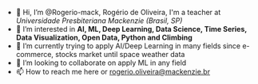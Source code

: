 - 👋 Hi, I’m @Rogerio-mack, Rogério de Oliveira, I'm a teacher at *Universidade Presbiteriana Mackenzie (Brasil, SP)*  
- 👀 I’m interested in **AI, ML, Deep Learning, Data Science, Time Series, Data Visualization, Open Data, Python and Climbing**
- 🌱 I’m currently trying to apply AI/Deep Learning in many fields since e-commerce, stocks market until space weather data
- 💞️ I’m looking to collaborate on apply ML in any field
- 📫 How to reach me here or rogerio.oliveira@mackenzie.br

<!---
Rogerio-mack/Rogerio-mack is a ✨ special ✨ repository because its `README.md` (this file) appears on your GitHub profile.
You can click the Preview link to take a look at your changes.
--->
